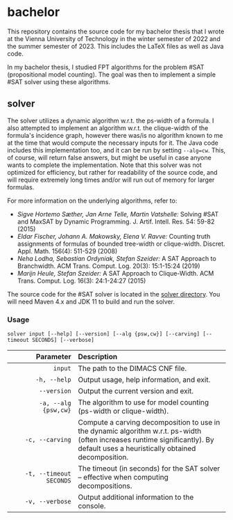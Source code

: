 # bachelor

This repository contains the source code for my bachelor thesis that I wrote at the Vienna University of Technology in the winter semester of 2022 and the summer semester of 2023.
This includes the LaTeX files as well as Java code.

In my bachelor thesis, I studied FPT algorithms for the problem #SAT (propositional model counting). The goal was then to implement a simple #SAT solver using these algorithms.

## solver

The solver utilizes a dynamic algorithm w.r.t. the ps-width of a formula. I also attempted to implement an algorithm w.r.t. the clique-width of the formula's incidence graph, however there was/is no algorithm known to me at the time that would compute the necessary inputs for it.
The Java code includes this implementation too, and it can be run by setting `--alg=cw`.
This, of course, will return false answers, but might be useful in case anyone wants to complete the implementation.
Note that this solver was not optimized for efficiency, but rather for readability of the source code, and will require extremely long times and/or will run out of memory for larger formulas.

For more information on the underlying algorithms, refer to:
- *Sigve Hortemo Sæther, Jan Arne Telle, Martin Vatshelle:* Solving #SAT and MaxSAT by Dynamic Programming. J. Artif. Intell. Res. 54: 59-82 (2015)
- *Eldar Fischer, Johann A. Makowsky, Elena V. Ravve:* Counting truth assignments of formulas of bounded tree-width or clique-width. Discret. Appl. Math. 156(4): 511-529 (2008)
- *Neha Lodha, Sebastian Ordyniak, Stefan Szeider:* A SAT Approach to Branchwidth. ACM Trans. Comput. Log. 20(3): 15:1-15:24 (2019)
- *Marijn Heule, Stefan Szeider:* A SAT Approach to Clique-Width. ACM Trans. Comput. Log. 16(3): 24:1-24:27 (2015)

The source code for the #SAT solver is located in the [solver directory](solver/). You will need Maven 4.x and JDK 11 to build and run the solver.

### Usage

```
solver input [--help] [--version] [--alg {psw,cw}] [--carving] [--timeout SECONDS] [--verbose]
```
| &nbsp;&nbsp;&nbsp;&nbsp;&nbsp;&nbsp;&nbsp;&nbsp;&nbsp;&nbsp;&nbsp;&nbsp;Parameter | Description
| --: | :----
| `input` | The path to the DIMACS CNF file.
| `-h, --help` | Output usage, help information, and exit.
| `--version` | Output the current version and exit.
| `-a, --alg {psw,cw}` | The algorithm to use for model counting (ps-width or clique-width).
| `-c, --carving` | Compute a carving decomposition to use in the dynamic algorithm w.r.t. ps-width (often increases runtime significantly). By default uses a heuristically obtained decomposition.
| `-t, --timeout SECONDS` | The timeout (in seconds) for the SAT solver – effective when computing decompositions.
| `-v, --verbose` | Output additional information to the console.
